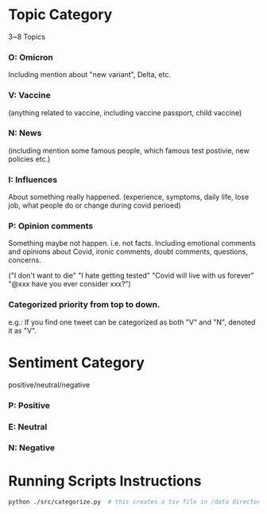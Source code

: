 # Topic Category
3~8 Topics

### O: Omicron
Including mention about "new variant", Delta, etc.

### V: Vaccine 
(anything related to vaccine, including vaccine passport, child vaccine)

### N: News 
(including mention some famous people, which famous test postivie, new policies etc.)

### I: Influences 
About something really happened.
(experience, symptoms, daily life, lose job, what people do or change during covid perioed)

### P: Opinion comments 
Something maybe not happen. i.e. not facts.
Including emotional comments and opinions about Covid, ironic comments, doubt comments, questions, concerns.

("I don't want to die" "I hate getting tested" "Covid will live with us forever" "@xxx have you ever consider xxx?")

### Categorized priority from top to down. 

e.g.: If you find one tweet can be categorized as both
"V" and "N", denoted it as "V".


# Sentiment Category
positive/neutral/negative

### P: Positive

### E: Neutral

### N: Negative

# Running Scripts Instructions

```bash
python ./src/categorize.py  # this creates a tsv file in /data directory with simple annotations done by python.  
```

